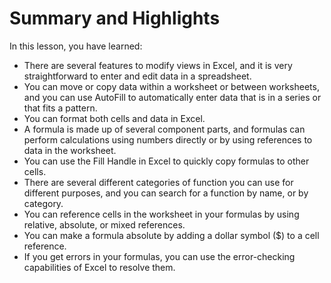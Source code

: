 # Summary and Highlights

In this lesson, you have learned: 

- There are several features to modify views in Excel, and it is very straightforward to enter and edit data in a spreadsheet. 
- You can move or copy data within a worksheet or between worksheets, and you can use AutoFill to automatically enter data that is in a series or that fits a pattern. 
- You can format both cells and data in Excel. 
- A formula is made up of several component parts, and formulas can perform calculations using numbers directly or by using references to data in the worksheet. 
- You can use the Fill Handle in Excel to quickly copy formulas to other cells. 
- There are several different categories of function you can use for different purposes, and you can search for a function by name, or by category. 
- You can reference cells in the worksheet in your formulas by using relative, absolute, or mixed references. 
- You can make a formula absolute by adding a dollar symbol ($) to a cell reference. 
- If you get errors in your formulas, you can use the error-checking capabilities of Excel to resolve them. 